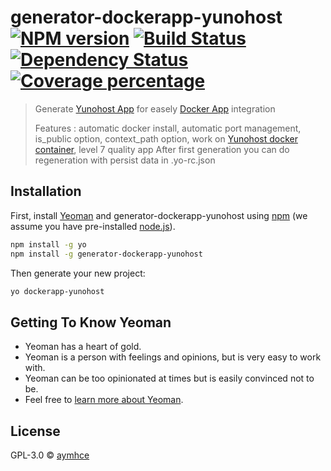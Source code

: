 # generator-dockerapp-yunohost [![NPM version][npm-image]][npm-url] [![Build Status][travis-image]][travis-url] [![Dependency Status][daviddm-image]][daviddm-url] [![Coverage percentage][coveralls-image]][coveralls-url]

> Generate [Yunohost App](https://yunohost.org/) for easely [Docker App](https://hub.docker.com/) integration
>
> Features : automatic docker install, automatic port management, is_public option, context_path option, work on [Yunohost docker container](https://hub.docker.com/r/domainelibre/), level 7 quality app
> After first generation you can do regeneration with persist data in .yo-rc.json

## Installation

First, install [Yeoman](http://yeoman.io) and generator-dockerapp-yunohost using [npm](https://www.npmjs.com/) (we assume you have pre-installed [node.js](https://nodejs.org/)).

```bash
npm install -g yo
npm install -g generator-dockerapp-yunohost
```

Then generate your new project:

```bash
yo dockerapp-yunohost
```

## Getting To Know Yeoman

 * Yeoman has a heart of gold.
 * Yeoman is a person with feelings and opinions, but is very easy to work with.
 * Yeoman can be too opinionated at times but is easily convinced not to be.
 * Feel free to [learn more about Yeoman](http://yeoman.io/).

## License

GPL-3.0 © [aymhce]()


[npm-image]: https://badge.fury.io/js/generator-dockerapp-yunohost.svg
[npm-url]: https://npmjs.org/package/generator-dockerapp-yunohost
[travis-image]: https://travis-ci.org/domainelibre/generator-dockerapp-yunohost.svg?branch=master
[travis-url]: https://travis-ci.org/domainelibre/generator-dockerapp-yunohost
[daviddm-image]: https://david-dm.org/domainelibre/generator-dockerapp-yunohost.svg?theme=shields.io
[daviddm-url]: https://david-dm.org/domainelibre/generator-dockerapp-yunohost
[coveralls-image]: https://coveralls.io/repos/domainelibre/generator-dockerapp-yunohost/badge.svg
[coveralls-url]: https://coveralls.io/r/domainelibre/generator-dockerapp-yunohost
